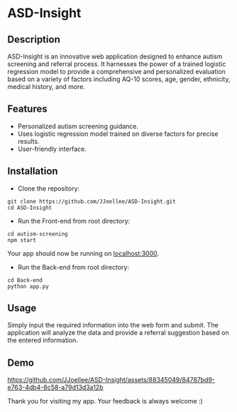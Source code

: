 # ASD-Insight

## Description
ASD-Insight is an innovative web application designed to enhance autism screening and referral process. It harnesses the power of a trained logistic regression model to provide a comprehensive and personalized evaluation based on a variety of factors including AQ-10 scores, age, gender, ethnicity, medical history, and more.

## Features
* Personalized autism screening guidance.
* Uses logistic regression model trained on diverse factors for precise results.
* User-friendly interface.

## Installation
* Clone the repository:
```
git clone https://github.com/JJoellee/ASD-Insight.git
cd ASD-Insight
```
* Run the Front-end from root directory: 
```
cd autism-screening 
npm start
```
Your app should now be running on [localhost:3000](http://localhost:3000/).
* Run the Back-end from root directory:
```
cd Back-end
python app.py
```

## Usage
Simply input the required information into the web form and submit. The application will analyze the data and provide a referral suggestion based on the entered information.

## Demo
https://github.com/JJoellee/ASD-Insight/assets/88345049/84787bd9-e763-4db4-8c58-a79d13d3a12b


Thank you for visiting my app. Your feedback is always welcome :)
